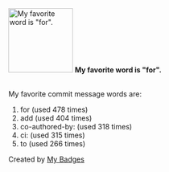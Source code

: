 <img src="https://my-badges.github.io/my-badges/favorite-word.png" alt="My favorite word is &quot;for&quot;." title="My favorite word is &quot;for&quot;." width="128">
<strong>My favorite word is &quot;for&quot;.</strong>
<br><br>

My favorite commit message words are:

1. for (used 478 times)
2. add (used 404 times)
3. co-authored-by: (used 318 times)
4. ci: (used 315 times)
5. to (used 266 times)


Created by <a href="https://github.com/my-badges/my-badges">My Badges</a>